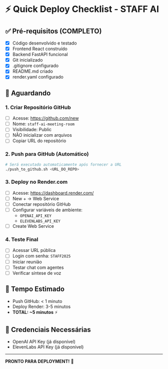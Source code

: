 # ⚡ Quick Deploy Checklist - STAFF AI

## ✅ Pré-requisitos (COMPLETO)
- [x] Código desenvolvido e testado
- [x] Frontend React construído
- [x] Backend FastAPI funcional
- [x] Git inicializado
- [x] .gitignore configurado
- [x] README.md criado
- [x] render.yaml configurado

## 🔄 Aguardando

### 1. Criar Repositório GitHub
- [ ] Acesse: https://github.com/new
- [ ] Nome: `staff-ai-meeting-room`
- [ ] Visibilidade: Public
- [ ] NÃO inicializar com arquivos
- [ ] Copiar URL do repositório

### 2. Push para GitHub (Automático)
```bash
# Será executado automaticamente após fornecer a URL
./push_to_github.sh <URL_DO_REPO>
```

### 3. Deploy no Render.com
- [ ] Acesse: https://dashboard.render.com/
- [ ] New + → Web Service
- [ ] Conectar repositório GitHub
- [ ] Configurar variáveis de ambiente:
  - `OPENAI_API_KEY`
  - `ELEVENLABS_API_KEY`
- [ ] Create Web Service

### 4. Teste Final
- [ ] Acessar URL pública
- [ ] Login com senha: `STAFF2025`
- [ ] Iniciar reunião
- [ ] Testar chat com agentes
- [ ] Verificar síntese de voz

## 🎯 Tempo Estimado
- Push GitHub: < 1 minuto
- Deploy Render: 3-5 minutos
- **TOTAL: ~5 minutos** ⚡

## 🔑 Credenciais Necessárias
- OpenAI API Key (já disponível)
- ElevenLabs API Key (já disponível)

---

**PRONTO PARA DEPLOYMENT!** 🚀

